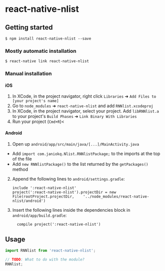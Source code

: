 
# react-native-nlist

## Getting started

`$ npm install react-native-nlist --save`

### Mostly automatic installation

`$ react-native link react-native-nlist`

### Manual installation


#### iOS

1. In XCode, in the project navigator, right click `Libraries` ➜ `Add Files to [your project's name]`
2. Go to `node_modules` ➜ `react-native-nlist` and add `RNNlist.xcodeproj`
3. In XCode, in the project navigator, select your project. Add `libRNNlist.a` to your project's `Build Phases` ➜ `Link Binary With Libraries`
4. Run your project (`Cmd+R`)<

#### Android

1. Open up `android/app/src/main/java/[...]/MainActivity.java`
  - Add `import com.janiokq.Nlist.RNNlistPackage;` to the imports at the top of the file
  - Add `new RNNlistPackage()` to the list returned by the `getPackages()` method
2. Append the following lines to `android/settings.gradle`:
  	```
  	include ':react-native-nlist'
  	project(':react-native-nlist').projectDir = new File(rootProject.projectDir, 	'../node_modules/react-native-nlist/android')
  	```
3. Insert the following lines inside the dependencies block in `android/app/build.gradle`:
  	```
      compile project(':react-native-nlist')
  	```


## Usage
```javascript
import RNNlist from 'react-native-nlist';

// TODO: What to do with the module?
RNNlist;
```
  